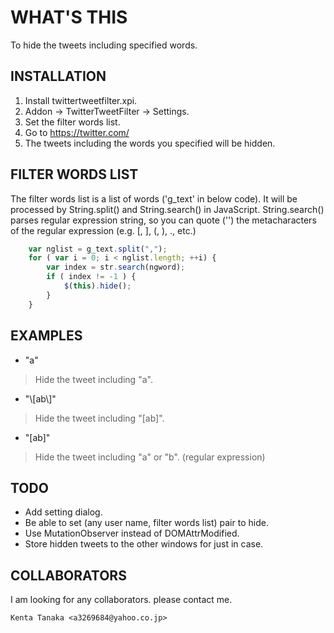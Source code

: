 WHAT'S THIS
===========
  To hide the tweets including specified words.


INSTALLATION
------------

1. Install twittertweetfilter.xpi.
2. Addon -> TwitterTweetFilter -> Settings.
3. Set the filter words list.
4. Go to https://twitter.com/
5. The tweets including the words you specified will be hidden.


FILTER WORDS LIST
-----------------

  The filter words list is a list of words ('g_text' in below code). It will be processed by String.split() and String.search() in JavaScript. String.search() parses regular expression string, so you can quote ('\') the metacharacters of the regular expression (e.g. [, ], (, ), ., etc.)


```javascript
    var nglist = g_text.split(",");
    for ( var i = 0; i < nglist.length; ++i) {
        var index = str.search(ngword);
        if ( index != -1 ) {
            $(this).hide();
        }
    }
```

EXAMPLES
--------
- "a"
> Hide the tweet including "a".
- "\\[ab\\]"
> Hide the tweet including "[ab]".
- "[ab]"
> Hide the tweet including "a" or "b". (regular expression)


TODO
----

- Add setting dialog.
- Be able to set (any user name, filter words list) pair to hide.
- Use MutationObserver instead of DOMAttrModified.
- Store hidden tweets to the other windows for just in case.


COLLABORATORS
-------------

  I am looking for any collaborators. please contact me.

    Kenta Tanaka <a3269684@yahoo.co.jp>

